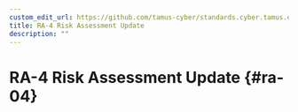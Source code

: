 ```yaml
---
custom_edit_url: https://github.com/tamus-cyber/standards.cyber.tamus.edu/tree/main/static/content/tamus.edu/TAMUS_profile.xml
title: RA-4 Risk Assessment Update
description: ""
---
```


# RA-4 Risk Assessment Update {#ra-04}

